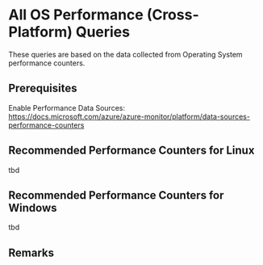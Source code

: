 # All OS Performance (Cross-Platform) Queries

These queries are based on the data collected from Operating System performance counters.

## Prerequisites

Enable Performance Data Sources: <https://docs.microsoft.com/azure/azure-monitor/platform/data-sources-performance-counters>

## Recommended Performance Counters for Linux
tbd

## Recommended Performance Counters for Windows
tbd

## Remarks
